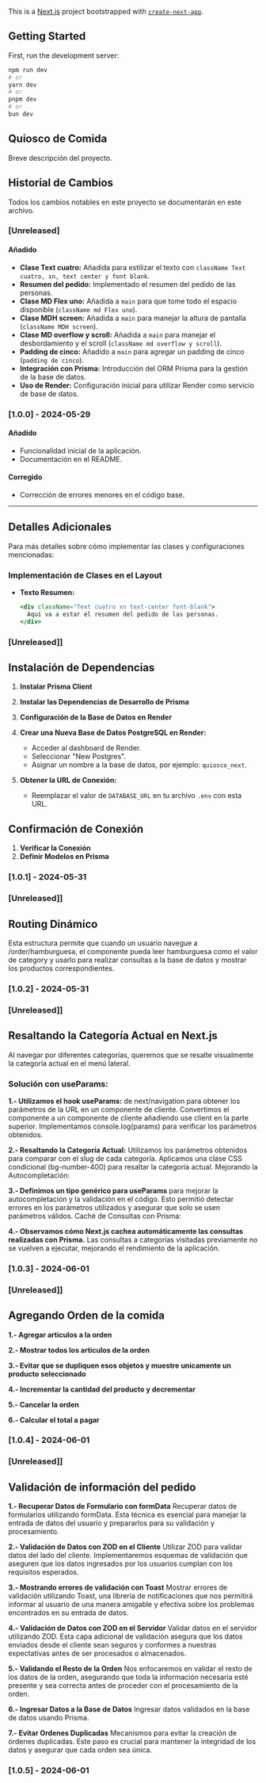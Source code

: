This is a [Next.js](https://nextjs.org/) project bootstrapped with [`create-next-app`](https://github.com/vercel/next.js/tree/canary/packages/create-next-app).

## Getting Started

First, run the development server:

```bash
npm run dev
# or
yarn dev
# or
pnpm dev
# or
bun dev
```

## Quiosco de Comida

Breve descripción del proyecto.


## Historial de Cambios

Todos los cambios notables en este proyecto se documentarán en este archivo.

### [Unreleased]

#### Añadido
- **Clase Text cuatro:** Añadida para estilizar el texto con `className Text cuatro, xn, text center y font blank`.
- **Resumen del pedido:** Implementado el resumen del pedido de las personas.
- **Clase MD Flex uno:** Añadida a `main` para que tome todo el espacio disponible (`className md Flex uno`).
- **Clase MDH screen:** Añadida a `main` para manejar la altura de pantalla (`className MDH screen`).
- **Clase MD overflow y scroll:** Añadida a `main` para manejar el desbordamiento y el scroll (`className md overflow y scroll`).
- **Padding de cinco:** Añadido a `main` para agregar un padding de cinco (`padding de cinco`).
- **Integración con Prisma:** Introducción del ORM Prisma para la gestión de la base de datos.
- **Uso de Render:** Configuración inicial para utilizar Render como servicio de base de datos.

### [1.0.0] - 2024-05-29

#### Añadido
- Funcionalidad inicial de la aplicación.
- Documentación en el README.

#### Corregido
- Corrección de errores menores en el código base.

---

## Detalles Adicionales

Para más detalles sobre cómo implementar las clases y configuraciones mencionadas:

### Implementación de Clases en el Layout

- **Texto Resumen:** 
  ```jsx
  <div className="Text cuatro xn text-center font-blank">
    Aquí va a estar el resumen del pedido de las personas.
  </div>

###  [Unreleased]]

## Instalación de Dependencias

1. **Instalar Prisma Client**
2. **Instalar las Dependencias de Desarrollo de Prisma**
3. **Configuración de la Base de Datos en Render**

1. **Crear una Nueva Base de Datos PostgreSQL en Render:**
    - Acceder al dashboard de Render.
    - Seleccionar "New Postgres".
    - Asignar un nombre a la base de datos, por ejemplo: `quiosco_next`.


2. **Obtener la URL de Conexión:**
    - Reemplazar el valor de `DATABASE_URL` en tu archivo `.env` con esta URL.

## Confirmación de Conexión

1. **Verificar la Conexión**
2. **Definir Modelos en Prisma**

### [1.0.1] - 2024-05-31


###  [Unreleased]]

## Routing Dinámico

Esta estructura permite que cuando un usuario navegue a /order/hamburguesa, 
el componente pueda leer hamburguesa como el valor de category y usarlo para realizar consultas a la base de datos y mostrar los productos correspondientes.

### [1.0.2] - 2024-05-31


###  [Unreleased]]

## Resaltando la Categoría Actual en Next.js

Al navegar por diferentes categorías, queremos que se resalte visualmente la categoría actual en el menú lateral.


### Solución con useParams:

**1.- Utilizamos el hook useParams:**  de next/navigation para obtener los parámetros de la URL en un componente de cliente.
Convertimos el componente a un componente de cliente añadiendo use client en la parte superior.
Implementamos console.log(params) para verificar los parámetros obtenidos.

**2.- Resaltando la Categoría Actual:**
Utilizamos los parámetros obtenidos para comparar con el slug de cada categoría.
Aplicamos una clase CSS condicional (bg-number-400) para resaltar la categoría actual.
Mejorando la Autocompletación:

**3.- Definimos un tipo genérico para useParams** para mejorar la autocompletación y la validación en el código.
Esto permitió detectar errores en los parámetros utilizados y asegurar que solo se usen parámetros válidos.
Caché de Consultas con Prisma:

**4.- Observamos cómo Next.js cachea automáticamente las consultas realizadas con Prisma.**
Las consultas a categorías visitadas previamente no se vuelven a ejecutar, mejorando el rendimiento de la aplicación.

### [1.0.3] - 2024-06-01


###  [Unreleased]]

## Agregando Orden de la comida

**1.- Agregar articulos a la orden**

**2.- Mostrar todos los articulos de la orden**

**3.- Evitar que se dupliquen esos objetos y muestre unicamente un producto seleccionado**

**4.- Incrementar la cantidad del producto y decrementar**

**5.- Cancelar la orden**

**6.- Calcular el total a pagar**


### [1.0.4] - 2024-06-01



###  [Unreleased]]

## Validación de información del pedido

**1.- Recuperar Datos de Formulario con formData**
Recuperar datos de formularios utilizando formData. Esta técnica es esencial para manejar la entrada de datos del usuario y prepararlos para su validación y procesamiento.

**2.- Validación de Datos con ZOD en el Cliente**
 Utilizar ZOD para validar datos del lado del cliente. Implementaremos esquemas de validación que aseguren que los datos ingresados por los usuarios cumplan con los requisitos esperados.

**3.- Mostrando errores de validación con Toast**
Mostrar errores de validación utilizando Toast, una librería de notificaciones que nos permitirá informar al usuario de una manera amigable y efectiva sobre los problemas encontrados en su entrada de datos.

**4.- Validación de Datos con ZOD en el Servidor**
Validar datos en el servidor utilizando ZOD. Esta capa adicional de validación asegura que los datos enviados desde el cliente sean seguros y conformes a nuestras expectativas antes de ser procesados o almacenados.

**5.- Validando el Resto de la Orden**
Nos enfocaremos en validar el resto de los datos de la orden, asegurando que toda la información necesaria esté presente y sea correcta antes de proceder con el procesamiento de la orden.

**6.- Ingresar Datos a la Base de Datos**
Ingresar datos validados en la base de datos usando Prisma. 

**7.- Evitar Ordenes Duplicadas**
Mecanismos para evitar la creación de órdenes duplicadas. Este paso es crucial para mantener la integridad de los datos y asegurar que cada orden sea única.

### [1.0.5] - 2024-06-01
